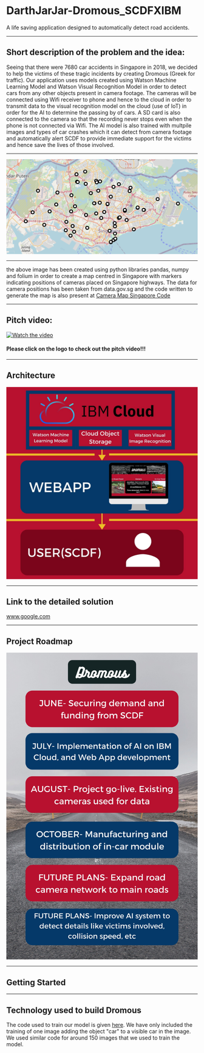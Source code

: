 # DarthJarJar-Dromous_SCDFXIBM
A life saving application designed to automatically detect road accidents.

---

## Short description of the problem and the idea:
Seeing that there were 7680 car accidents in Singapore in 2018, we decided to help the victims of these tragic incidents by creating Dromous (Greek for traffic). Our application uses models created using Watson Machine Learning Model and Watson Visual Recognition Model in order to detect cars from any other objects present in camera footage. The cameras will be connected using Wifi receiver to phone and hence to the cloud in order to transmit data to the visual recognition model on the cloud (use of IoT) in order for the AI to determine the passing by of cars. A SD card is also connected to the camera so that the recording never stops even when the phone is not connected via Wifi. The AI model is also trained with multpile images and types of car crashes which it can detect from camera footage and automatically alert SCDF to provide immediate support for the victims and hence save the lives of those involved.

---

![alt text][logo1]

[logo1]: https://github.com/DJrocks192s/DarthJarJar-Dromous_SCDFXIBM/blob/master/Singapore%20Camera%20Map.png "Map"

---

the above image has been created using python libraries pandas, numpy and folium in order to create a map centred in Singapore with markers indicating positions of cameras placed on Singapore highways. The data for camera positions has been taken from data.gov.sg and the code written to generate the map is also present at [Camera Map Singapore Code](https://github.com/DJrocks192s/DarthJarJar-Dromous_SCDFXIBM/blob/master/Camera%20Map%20Singapore%20Code.ipynb)

---

## Pitch video:

[![Watch the video](https://github.com/Code-and-Response/Liquid-Prep/blob/master/images/IBM-interview-video-image.png)](https://youtu.be/2zeULYH6-kI)

#### Please click on the logo to check out the pitch video!!!

---

## Architecture

![alt text][logo]

[logo]: https://github.com/DJrocks192s/DarthJarJar-Dromous_SCDFXIBM/blob/master/Dromous%20Architecture(1).jpg "Dromous Architecture"
---

## Link to the detailed solution
www.google.com

---

## Project Roadmap

![alt text][logo2]

[logo2]: https://github.com/DJrocks192s/DarthJarJar-Dromous_SCDFXIBM/blob/master/Dromous%20Roadmap.jpg "Dromous Roadmap"

---

## Getting Started

---

## Technology used to build Dromous
The code used to train our model is given [here](https://github.com/DJrocks192s/DarthJarJar-Dromous_SCDFXIBM/blob/master/Visual%20Recognition%20Model%20Code.ipynb). We have only included the training of one image adding the object "car" to a visible car in the image. We used similar code for around 150 images that we used to train the model.
